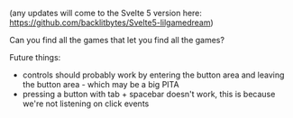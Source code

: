 (any updates will come to the Svelte 5 version here: https://github.com/backlitbytes/Svelte5-lilgamedream)

Can you find all the games that let you find all the games?

Future things:

- controls should probably work by entering the button area and leaving the button area - which may be a big PITA
- pressing a button with tab + spacebar doesn't work, this is because we're not listening on click events
